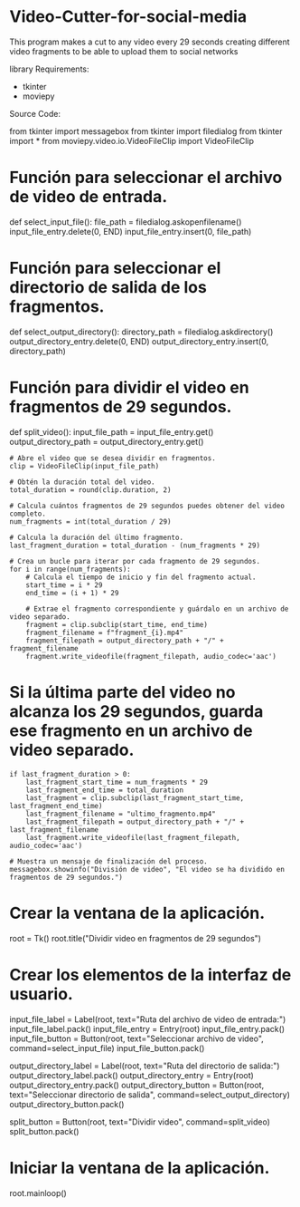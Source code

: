 # Video-Cutter-for-social-media
This program makes a cut to any video every 29 seconds creating different video fragments to be able to upload them to social networks

library Requirements:
* tkinter
* moviepy

Source Code:

from tkinter import messagebox
from tkinter import filedialog
from tkinter import *
from moviepy.video.io.VideoFileClip import VideoFileClip

# Función para seleccionar el archivo de video de entrada.
def select_input_file():
    file_path = filedialog.askopenfilename()
    input_file_entry.delete(0, END)
    input_file_entry.insert(0, file_path)

# Función para seleccionar el directorio de salida de los fragmentos.
def select_output_directory():
    directory_path = filedialog.askdirectory()
    output_directory_entry.delete(0, END)
    output_directory_entry.insert(0, directory_path)

# Función para dividir el video en fragmentos de 29 segundos.
def split_video():
    input_file_path = input_file_entry.get()
    output_directory_path = output_directory_entry.get()

    # Abre el video que se desea dividir en fragmentos.
    clip = VideoFileClip(input_file_path)

    # Obtén la duración total del video.
    total_duration = round(clip.duration, 2)

    # Calcula cuántos fragmentos de 29 segundos puedes obtener del video completo.
    num_fragments = int(total_duration / 29)

    # Calcula la duración del último fragmento.
    last_fragment_duration = total_duration - (num_fragments * 29)

    # Crea un bucle para iterar por cada fragmento de 29 segundos.
    for i in range(num_fragments):
        # Calcula el tiempo de inicio y fin del fragmento actual.
        start_time = i * 29
        end_time = (i + 1) * 29

        # Extrae el fragmento correspondiente y guárdalo en un archivo de video separado.
        fragment = clip.subclip(start_time, end_time)
        fragment_filename = f"fragment_{i}.mp4"
        fragment_filepath = output_directory_path + "/" + fragment_filename
        fragment.write_videofile(fragment_filepath, audio_codec='aac')

  # Si la última parte del video no alcanza los 29 segundos, guarda ese fragmento en un archivo de video separado.
    if last_fragment_duration > 0:
        last_fragment_start_time = num_fragments * 29
        last_fragment_end_time = total_duration
        last_fragment = clip.subclip(last_fragment_start_time, last_fragment_end_time)
        last_fragment_filename = "ultimo_fragmento.mp4"
        last_fragment_filepath = output_directory_path + "/" + last_fragment_filename
        last_fragment.write_videofile(last_fragment_filepath, audio_codec='aac')
    
    # Muestra un mensaje de finalización del proceso.
    messagebox.showinfo("División de video", "El video se ha dividido en fragmentos de 29 segundos.")

# Crear la ventana de la aplicación.
root = Tk()
root.title("Dividir video en fragmentos de 29 segundos")

# Crear los elementos de la interfaz de usuario.
input_file_label = Label(root, text="Ruta del archivo de video de entrada:")
input_file_label.pack()
input_file_entry = Entry(root)
input_file_entry.pack()
input_file_button = Button(root, text="Seleccionar archivo de video", command=select_input_file)
input_file_button.pack()

output_directory_label = Label(root, text="Ruta del directorio de salida:")
output_directory_label.pack()
output_directory_entry = Entry(root)
output_directory_entry.pack()
output_directory_button = Button(root, text="Seleccionar directorio de salida", command=select_output_directory)
output_directory_button.pack()

split_button = Button(root, text="Dividir video", command=split_video)
split_button.pack()

# Iniciar la ventana de la aplicación.
root.mainloop()
